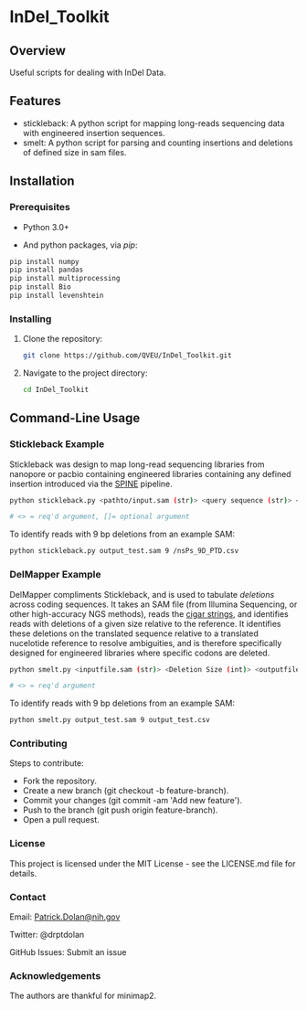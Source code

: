 # InDel_Toolkit

## Overview

Useful scripts for dealing with InDel Data. 

## Features

- stickleback: A python script for mapping long-reads sequencing data with engineered insertion sequences.
- smelt: A python script for parsing and counting insertions and deletions of defined size in sam files. 

## Installation

### Prerequisites

- Python 3.0+

- And python packages, via *pip*:
  
```bash
pip install numpy
pip install pandas
pip install multiprocessing
pip install Bio
pip install levenshtein
```

### Installing

1. Clone the repository:
    ```bash
    git clone https://github.com/QVEU/InDel_Toolkit.git
    ```
2. Navigate to the project directory:
    ```bash
    cd InDel_Toolkit
    ```
    
## Command-Line Usage

### Stickleback Example

Stickleback was design to map long-read sequencing libraries from nanopore or pacbio containing engineered libraries containing any defined insertion introduced via the [SPINE](https://academic.oup.com/nar/article/48/2/e11/5634037) pipeline.

```bash
python stickleback.py <pathto/input.sam (str)> <query sequence (str)> </path/to/templateFasta (str)> [Min Read Length (int)] [Max Read Length (int)]

# <> = req'd argument, []= optional argument

```

To identify reads with 9 bp deletions from an example SAM:

```bash
python stickleback.py output_test.sam 9 /nsPs_9D_PTD.csv
```

### DelMapper Example

DelMapper compliments Stickleback, and is used to tabulate *deletions* across coding sequences. It takes an SAM file (from Illumina Sequencing, or other high-accuracy NGS methods), reads the [cigar strings](https://jef.works/blog/2017/03/28/CIGAR-strings-for-dummies/), and identifies reads with deletions of a given size relative to the reference. It identifies these deletions on the translated sequence relative to a translated nucelotide reference to resolve ambiguities, and is therefore specifically designed for engineered libraries where specific codons are deleted. 

```bash
python smelt.py <inputfile.sam (str)> <Deletion Size (int)> <outputfile.csv (str)>

# <> = req'd argument

```

To identify reads with 9 bp deletions from an example SAM:

```bash
python smelt.py output_test.sam 9 output_test.csv

```

### Contributing

Steps to contribute: 

- Fork the repository.
- Create a new branch (git checkout -b feature-branch).
- Commit your changes (git commit -am 'Add new feature').
- Push to the branch (git push origin feature-branch).
- Open a pull request.

### License

This project is licensed under the MIT License - see the LICENSE.md file for details.

### Contact

Email: Patrick.Dolan@nih.gov

Twitter: @drptdolan

GitHub Issues: Submit an issue

### Acknowledgements

The authors are thankful for minimap2.
